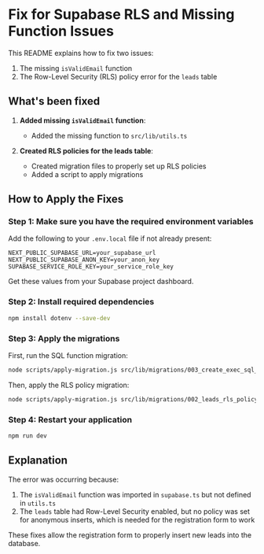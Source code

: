 # Fix for Supabase RLS and Missing Function Issues

This README explains how to fix two issues:

1. The missing `isValidEmail` function
2. The Row-Level Security (RLS) policy error for the `leads` table

## What's been fixed

1. **Added missing `isValidEmail` function**:
   - Added the missing function to `src/lib/utils.ts`

2. **Created RLS policies for the leads table**:
   - Created migration files to properly set up RLS policies
   - Added a script to apply migrations

## How to Apply the Fixes

### Step 1: Make sure you have the required environment variables

Add the following to your `.env.local` file if not already present:

```
NEXT_PUBLIC_SUPABASE_URL=your_supabase_url
NEXT_PUBLIC_SUPABASE_ANON_KEY=your_anon_key
SUPABASE_SERVICE_ROLE_KEY=your_service_role_key
```

Get these values from your Supabase project dashboard.

### Step 2: Install required dependencies

```bash
npm install dotenv --save-dev
```

### Step 3: Apply the migrations

First, run the SQL function migration:

```bash
node scripts/apply-migration.js src/lib/migrations/003_create_exec_sql_function.sql
```

Then, apply the RLS policy migration:

```bash
node scripts/apply-migration.js src/lib/migrations/002_leads_rls_policy.sql
```

### Step 4: Restart your application

```bash
npm run dev
```

## Explanation

The error was occurring because:

1. The `isValidEmail` function was imported in `supabase.ts` but not defined in `utils.ts`
2. The `leads` table had Row-Level Security enabled, but no policy was set for anonymous inserts, which is needed for the registration form to work

These fixes allow the registration form to properly insert new leads into the database. 
